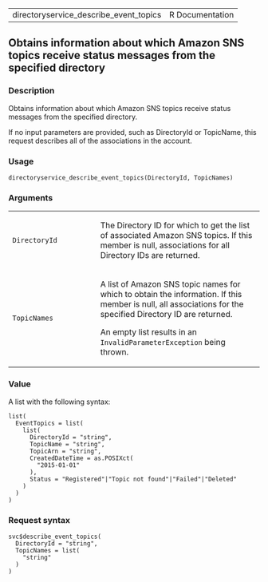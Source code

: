 <table style="width: 100%;">
<tbody>
<tr class="odd">
<td>directoryservice_describe_event_topics</td>
<td style="text-align: right;">R Documentation</td>
</tr>
</tbody>
</table>

## Obtains information about which Amazon SNS topics receive status messages from the specified directory

### Description

Obtains information about which Amazon SNS topics receive status
messages from the specified directory.

If no input parameters are provided, such as DirectoryId or TopicName,
this request describes all of the associations in the account.

### Usage

    directoryservice_describe_event_topics(DirectoryId, TopicNames)

### Arguments

<table>
<colgroup>
<col style="width: 35%" />
<col style="width: 65%" />
</colgroup>
<tbody>
<tr class="odd">
<td><code
id="directoryservice_describe_event_topics_:_DirectoryId">DirectoryId</code></td>
<td><p>The Directory ID for which to get the list of associated Amazon
SNS topics. If this member is null, associations for all Directory IDs
are returned.</p></td>
</tr>
<tr class="even">
<td><code
id="directoryservice_describe_event_topics_:_TopicNames">TopicNames</code></td>
<td><p>A list of Amazon SNS topic names for which to obtain the
information. If this member is null, all associations for the specified
Directory ID are returned.</p>
<p>An empty list results in an <code>InvalidParameterException</code>
being thrown.</p></td>
</tr>
</tbody>
</table>

### Value

A list with the following syntax:

    list(
      EventTopics = list(
        list(
          DirectoryId = "string",
          TopicName = "string",
          TopicArn = "string",
          CreatedDateTime = as.POSIXct(
            "2015-01-01"
          ),
          Status = "Registered"|"Topic not found"|"Failed"|"Deleted"
        )
      )
    )

### Request syntax

    svc$describe_event_topics(
      DirectoryId = "string",
      TopicNames = list(
        "string"
      )
    )
